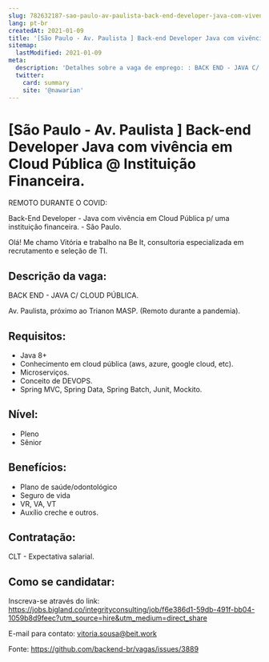 ```yaml
---
slug: 782632187-sao-paulo-av-paulista-back-end-developer-java-com-vivencia-em-cloud-publica-at-instituicao-financeira
lang: pt-br
createdAt: 2021-01-09
title: '[São Paulo - Av. Paulista ] Back-end Developer Java com vivência  em Cloud Pública @ Instituição Financeira.  - Vaga de Emprego'
sitemap:
  lastModified: 2021-01-09
meta:
  description: 'Detalhes sobre a vaga de emprego: : BACK END - JAVA C/ CLOUD PÚBLICA.  Av. Paulista, próximo ao Trianon MASP. (Remoto durante a pandemia).'
  twitter:
    card: summary
    site: '@nawarian'
---
```


# [São Paulo - Av. Paulista ] Back-end Developer Java com vivência  em Cloud Pública @ Instituição Financeira. 

REMOTO DURANTE O COVID: 


Back-End Developer - Java com vivência em Cloud Pública p/ uma instituição financeira. - São Paulo. 


Olá! Me chamo Vitória e trabalho na Be It, consultoria especializada em recrutamento e seleção de TI. 

## Descrição da vaga:

BACK END - JAVA C/ CLOUD PÚBLICA. 


Av. Paulista, próximo ao Trianon MASP. (Remoto durante a pandemia). 

## Requisitos:


- Java 8+
- Conhecimento em cloud pública (aws, azure, google cloud, etc). 
- Microserviços. 
- Conceito de DEVOPS. 
- Spring MVC, Spring Data, Spring Batch, Junit, Mockito.

## Nível:
- Pleno
- Sênior


## Benefícios:

- Plano de saúde/odontológico
- Seguro de vida
- VR, VA, VT
- Auxílio creche e outros. 




## Contratação: 

CLT - Expectativa salarial. 

## Como se candidatar:

Inscreva-se através do link: https://jobs.bigland.co/integrityconsulting/job/f6e386d1-59db-491f-bb04-1059b8d9feec?utm_source=hire&utm_medium=direct_share

E-mail para contato: vitoria.sousa@beit.work









Fonte: https://github.com/backend-br/vagas/issues/3889